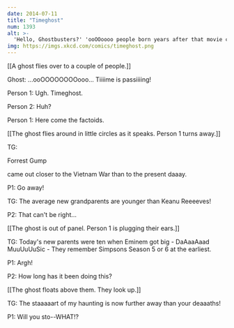 ```yaml
---
date: 2014-07-11
title: "Timeghost"
num: 1393
alt: >-
  'Hello, Ghostbusters?' 'ooOOoooo people born years after that movie came out are having a second chiiiild right now ooOoooOoo'
img: https://imgs.xkcd.com/comics/timeghost.png
---
```

[[A ghost flies over to a couple of people.]]

Ghost: ...ooOOOOOOOOooo... Tiiiime is passiiiing! 

Person 1: Ugh. Timeghost.

Person 2: Huh?

Person 1: Here come the factoids.

[[The ghost flies around in little circles as it speaks. Person 1 turns away.]]

TG: 

Forrest Gump

 came out closer to the Vietnam War than to the present daaay.

P1: Go away!

TG: The average new grandparents are younger than Keanu Reeeeves!

P2: That can't be right...

[[The ghost is out of panel. Person 1 is plugging their ears.]]

TG: Today's new parents were ten when Eminem got big - DaAaaAaad MuuUuUuSic - They remember Simpsons Season 5 or 6 at the earliest.

P1: Argh!

P2: How long has it been doing this?

[[The ghost floats above them. They look up.]]

TG: The staaaaart of my haunting is now further away than your deaaaths!

P1: Will you sto--WHAT!?

